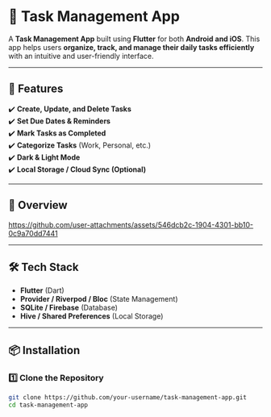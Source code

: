 
# 📝 Task Management App  

A **Task Management App** built using **Flutter** for both **Android and iOS**. This app helps users **organize, track, and manage their daily tasks efficiently** with an intuitive and user-friendly interface.  

---

## 🚀 Features  
✔️ **Create, Update, and Delete Tasks**  
✔️ **Set Due Dates & Reminders**  
✔️ **Mark Tasks as Completed**  
✔️ **Categorize Tasks** (Work, Personal, etc.)  
✔️ **Dark & Light Mode**  
✔️ **Local Storage / Cloud Sync (Optional)**  

---

## 📸 Overview  


https://github.com/user-attachments/assets/546dcb2c-1904-4301-bb10-0c9a70dd7441



---

## 🛠️ Tech Stack  
- **Flutter** (Dart)  
- **Provider / Riverpod / Bloc** (State Management)  
- **SQLite / Firebase** (Database)  
- **Hive / Shared Preferences** (Local Storage)  

---

## 📦 Installation  
### **1️⃣ Clone the Repository**  
```sh
git clone https://github.com/your-username/task-management-app.git
cd task-management-app
